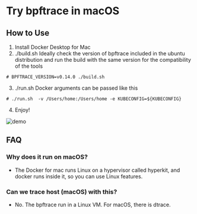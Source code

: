Try bpftrace in macOS
=====================

## How to Use

1. Install Docker Desktop for Mac
2. ./build.sh
    Ideally check the version of bpftrace included in the ubuntu distribution and run the build with the same version for the compatibility of the tools
```
# BPFTRACE_VERSION=v0.14.0 ./build.sh
```
3. ./run.sh
    Docker arguments can be passed like this
```
# ./run.sh  -v /Users/home:/Users/home -e KUBECONFIG=${KUBECONFIG}
```
4. Enjoy!

![demo](https://user-images.githubusercontent.com/186170/99377060-1b09be80-2909-11eb-8c73-e9064dfc7f15.gif)


## FAQ

### Why does it run on macOS?
- The Docker for mac runs Linux on a hypervisor called hyperkit, and docker runs inside it, so you can use Linux features.

### Can we trace host (macOS) with this?
- No. The bpftrace run in a Linux VM. For macOS, there is dtrace.
